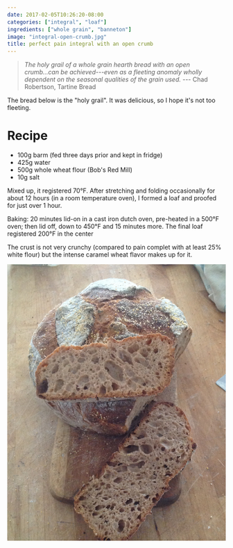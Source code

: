 ```yaml
---
date: 2017-02-05T10:26:20-08:00
categories: ["integral", "loaf"]
ingredients: ["whole grain", "banneton"]
image: "integral-open-crumb.jpg"
title: perfect pain integral with an open crumb
---
```


> _The holy grail of a whole grain hearth bread with an open crumb...can be
> achieved---even as a fleeting anomaly wholly dependent on the seasonal qualities of the grain used._
> --- Chad Robertson, Tartine Bread

The bread below is the "holy grail". It was delicious, so I hope it's not too fleeting.

# Recipe

* 100g barm (fed three days prior and kept in fridge)
* 425g water
* 500g whole wheat flour (Bob's Red Mill)
* 10g salt

Mixed up, it registered 70°F. After stretching and folding occasionally for about 12 hours (in a room temperature oven), I formed a loaf and proofed for just over 1 hour.

Baking: 20 minutes lid-on in a cast iron dutch oven, pre-heated in a 500°F oven; then lid  off, down to 450°F and 15 minutes more.
The final loaf registered 200°F in the center

The crust is not very crunchy (compared to pain complet with at least 25% white flour) but the intense caramel wheat flavor makes up for it.

![Finished loaf, 8 hours out of the oven.](/images/integral-open-crumb.jpg)

